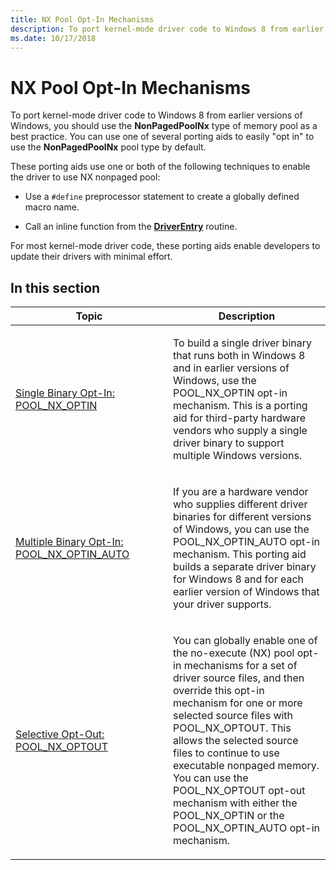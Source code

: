 ```yaml
---
title: NX Pool Opt-In Mechanisms
description: To port kernel-mode driver code to Windows 8 from earlier versions of Windows, you should use the NonPagedPoolNx type of memory pool as a best practice.
ms.date: 10/17/2018
---
```


# NX Pool Opt-In Mechanisms


To port kernel-mode driver code to Windows 8 from earlier versions of Windows, you should use the **NonPagedPoolNx** type of memory pool as a best practice. You can use one of several porting aids to easily "opt in" to use the **NonPagedPoolNx** pool type by default.

These porting aids use one or both of the following techniques to enable the driver to use NX nonpaged pool:

-   Use a `#define` preprocessor statement to create a globally defined macro name.

-   Call an inline function from the [**DriverEntry**](/windows-hardware/drivers/ddi/wdm/nc-wdm-driver_initialize) routine.

For most kernel-mode driver code, these porting aids enable developers to update their drivers with minimal effort.

## In this section


<table>
<colgroup>
<col width="50%" />
<col width="50%" />
</colgroup>
<thead>
<tr class="header">
<th>Topic</th>
<th>Description</th>
</tr>
</thead>
<tbody>
<tr class="odd">
<td><p><a href="single-binary-opt-in-pool-nx-optin.md" data-raw-source="[Single Binary Opt-In: POOL_NX_OPTIN](single-binary-opt-in-pool-nx-optin.md)">Single Binary Opt-In: POOL_NX_OPTIN</a></p></td>
<td><p>To build a single driver binary that runs both in Windows 8 and in earlier versions of Windows, use the POOL_NX_OPTIN opt-in mechanism. This is a porting aid for third-party hardware vendors who supply a single driver binary to support multiple Windows versions.</p></td>
</tr>
<tr class="even">
<td><p><a href="multiple-binary-opt-in-pool-nx-optin-auto.md" data-raw-source="[Multiple Binary Opt-In: POOL_NX_OPTIN_AUTO](multiple-binary-opt-in-pool-nx-optin-auto.md)">Multiple Binary Opt-In: POOL_NX_OPTIN_AUTO</a></p></td>
<td><p>If you are a hardware vendor who supplies different driver binaries for different versions of Windows, you can use the POOL_NX_OPTIN_AUTO opt-in mechanism. This porting aid builds a separate driver binary for Windows 8 and for each earlier version of Windows that your driver supports.</p></td>
</tr>
<tr class="odd">
<td><p><a href="selective-opt-out-pool-nx-optout.md" data-raw-source="[Selective Opt-Out: POOL_NX_OPTOUT](selective-opt-out-pool-nx-optout.md)">Selective Opt-Out: POOL_NX_OPTOUT</a></p></td>
<td><p>You can globally enable one of the no-execute (NX) pool opt-in mechanisms for a set of driver source files, and then override this opt-in mechanism for one or more selected source files with POOL_NX_OPTOUT. This allows the selected source files to continue to use executable nonpaged memory. You can use the POOL_NX_OPTOUT opt-out mechanism with either the POOL_NX_OPTIN or the POOL_NX_OPTIN_AUTO opt-in mechanism.</p></td>
</tr>
</tbody>
</table>

 

 

